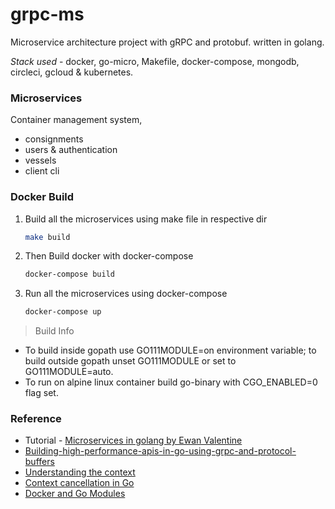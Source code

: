 # grpc-ms

Microservice architecture project with gRPC and protobuf.
written in golang.

*Stack used* - docker, go-micro, Makefile, docker-compose, mongodb, circleci, gcloud & kubernetes.  

### Microservices
Container management system,
-   consignments
-   users & authentication
-   vessels
-   client cli 


### Docker Build  

1. Build all the microservices using make file in respective dir 
    ```sh
    make build
    ```
2. Then Build docker with docker-compose
    ```sh
    docker-compose build
    ```
3. Run all the microservices using docker-compose 
    ```sh
    docker-compose up 
    ```

> Build Info
- To build inside gopath use GO111MODULE=on environment variable; to build outside gopath unset GO111MODULE or set to GO111MODULE=auto.
- To run on alpine linux container build go-binary with CGO_ENABLED=0 flag set.

### Reference 
- Tutorial - [ Microservices in golang by Ewan Valentine ](https://ewanvalentine.io/microservices-in-golang-part-1/)
- [Building-high-performance-apis-in-go-using-grpc-and-protocol-buffers](https://medium.com/@shijuvar/building-high-performance-apis-in-go-using-grpc-and-protocol-buffers-2eda5b80771b)
- [Understanding the context](http://p.agnihotry.com/post/understanding_the_context_package_in_golang)
- [Context cancellation in Go](https://www.sohamkamani.com/blog/golang/2018-06-17-golang-using-context-cancellation/)
- [Docker and Go Modules](https://dev.to/plutov/docker-and-go-modules-3kkn)